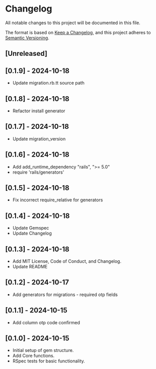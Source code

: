 # Changelog

All notable changes to this project will be documented in this file.

The format is based on [Keep a Changelog](https://keepachangelog.com/en/1.0.0/), and this project adheres to [Semantic Versioning](https://semver.org/spec/v2.0.0.html).

## [Unreleased]

## [0.1.9] - 2024-10-18
- Update migration.rb.tt source path
  
## [0.1.8] - 2024-10-18
- Refactor install generator

## [0.1.7] - 2024-10-18
- Update migration_version

## [0.1.6] - 2024-10-18
- Add add_runtime_dependency "rails", ">= 5.0"
- require 'rails/generators'

## [0.1.5] - 2024-10-18
- Fix incorrect require_relative for generators

## [0.1.4] - 2024-10-18
- Update Gemspec
- Update Changelog

## [0.1.3] - 2024-10-18
- Add MIT License, Code of Conduct, and Changelog.
- Update README

## [0.1.2] - 2024-10-17
- Add generators for migrations - required otp fields

## [0.1.1] - 2024-10-15
- Add column otp code confirmed

## [0.1.0] - 2024-10-15
- Initial setup of gem structure.
- Add Core functions.
- RSpec tests for basic functionality.
  